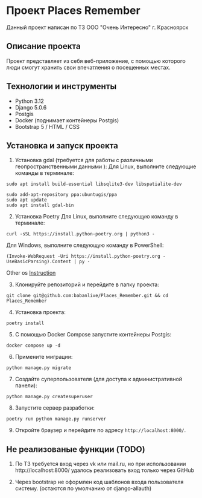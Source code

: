 # Проект Places Remember

Данный проект написан по ТЗ ООО "Очень Интересно" г. Красноярск

## Описание проекта

Проект представляет из себя веб-приложение, с помощью которого люди смогут хранить свои впечатления о посещенных местах.

## Технологии и инструменты

- Python 3.12
- Django 5.0.6
- Postgis
- Docker (поднимает контейнеры Postgis)
- Bootstrap 5 / HTML / CSS


## Установка и запуск проекта

1. Установка gdal (требуется для работы с различными геопространственными данными ):
Для Linux, выполните следующие команды в терминале:

```shell
sudo apt install build-essential libsqlite3-dev libspatialite-dev
```
```shell
sudo add-apt-repository ppa:ubuntugis/ppa
sudo apt update
sudo apt install gdal-bin
```

2. Установка Poetry
Для Linux, выполните следующую команду в терминале:
```shell
curl -sSL https://install.python-poetry.org | python3 -
```

Для Windows, выполните следующую команду в PowerShell:
```power shell
(Invoke-WebRequest -Uri https://install.python-poetry.org -UseBasicParsing).Content | py -
```

Other os
[Instruction](https://python-poetry.org/docs/#installation)

3. Клонируйте репозиторий и перейдите в папку проекта:

```shell
git clone git@github.com:babanlive/Places_Remember.git && cd Places_Remember
```

4. Установка проекта:

```shell
poetry install
```

5. С помощью Docker Compose запустите контейнеры Postgis:

`docker compose up -d`

6. Примените миграции:

`python manage.py migrate`

7. Создайте суперпользователя (для доступа к административной панели):

`python manage.py createsuperuser`

8. Запустите сервер разработки:

```shell
poetry run python manage.py runserver
```

9. Откройте браузер и перейдите по адресу `http://localhost:8000/`.

## Не реализованые функции (TODO)

1. По ТЗ требуется вход через vk или mail.ru, но при использовании http://localhost:8000/ удалось реализовать вход только через GitHub

2. Через bootstrap не оформлен код шаблонов входа пользователя систему. (остаются по умолчанию от django-allauth)
